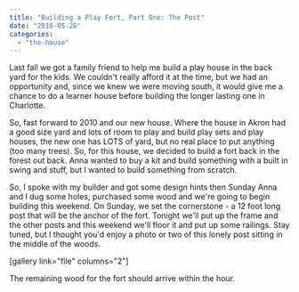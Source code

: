 ```yaml
---
title: "Building a Play Fort, Part One: The Post"
date: "2010-05-26"
categories: 
  - "the-house"
---
```


Last fall we got a family friend to help me build a play house in the back yard for the kids. We couldn't really afford it at the time, but we had an opportunity and, since we knew we were moving south, it would give me a chance to do a learner house before building the longer lasting one in Charlotte.

So, fast forward to 2010 and our new house. Where the house in Akron had a good size yard and lots of room to play and build play sets and play houses, the new one has LOTS of yard, but no real place to put anything (too many trees). So, for this house, we decided to build a fort back in the forest out back. Anna wanted to buy a kit and build something with a built in swing and stuff, but I wanted to build something from scratch.

So, I spoke with my builder and got some design hints then Sunday Anna and I dug some holes, purchased some wood and we're going to begin building this weekend. On Sunday, we set the cornerstone - a 12 foot long post that will be the anchor of the fort. Tonight we'll put up the frame and the other posts and this weekend we'll floor it and put up some railings. Stay tuned, but I thought you'd enjoy a photo or two of this lonely post sitting in the middle of the woods.

\[gallery link="file" columns="2"\]

The remaining wood for the fort should arrive within the hour.
